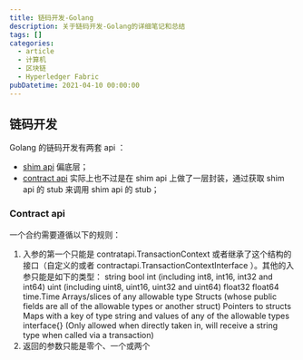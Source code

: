 ```yaml
---
title: 链码开发-Golang
description: 关于链码开发-Golang的详细笔记和总结
tags: []
categories:
  - article
  - 计算机
  - 区块链
  - Hyperledger Fabric
pubDatetime: 2021-04-10 00:00:00
---
```


## 链码开发

Golang 的链码开发有两套 api ：

- [shim api](https://pkg.go.dev/github.com/hyperledger/fabric-chaincode-go/shim?utm_source=godoc#Chaincode) 偏底层；
- [contract api](https://github.com/hyperledger/fabric-contract-api-go/blob/main/tutorials/using-advanced-features.md) 实际上也不过是在 shim api 上做了一层封装，通过获取 shim api 的 stub 来调用 shim api 的 stub；

### Contract api

一个合约需要遵循以下的规则：

1. 入参的第一个只能是 contratapi.TransactionContext 或者继承了这个结构的接口（自定义的或者 contractapi.TransactionContextInterface ）。其他的入参只能是如下的类型：
   string
   bool
   int (including int8, int16, int32 and int64)
   uint (including uint8, uint16, uint32 and uint64)
   float32
   float64
   time.Time
   Arrays/slices of any allowable type
   Structs (whose public fields are all of the allowable types or another struct)
   Pointers to structs
   Maps with a key of type string and values of any of the allowable types
   interface{} (Only allowed when directly taken in, will receive a string type when called via a transaction)
2. 返回的参数只能是零个、一个或两个
